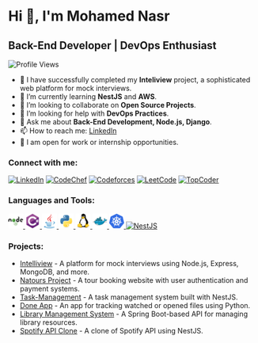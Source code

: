 # Hi 👋, I'm Mohamed Nasr

## Back-End Developer | DevOps Enthusiast

![Profile Views](https://komarev.com/ghpvc/?username=monasr6&label=Profile%20views&color=0e75b6&style=flat)

- 🔭 I have successfully completed my **Inteliview** project, a sophisticated web platform for mock interviews.
- 🌱 I’m currently learning **NestJS** and **AWS**.
- 👯 I’m looking to collaborate on **Open Source Projects**.
- 🤔 I’m looking for help with **DevOps Practices**.
- 💬 Ask me about **Back-End Development, Node.js, Django**.
- 📫 How to reach me: [LinkedIn](https://www.linkedin.com/in/monasr6/)
- 💼 I am open for work or internship opportunities.

### Connect with me:
<p align="left">
<a href="https://linkedin.com/in/monasr6" target="blank"><img src="https://cdn-icons-png.flaticon.com/512/174/174857.png" alt="LinkedIn" height="20" width="20" /></a>
<a href="https://www.codechef.com/users/monasr" target="blank"><img src="https://cdn.jsdelivr.net/npm/simple-icons@3.1.0/icons/codechef.svg" alt="CodeChef" height="20" width="20" /></a>
<a href="https://codeforces.com/profile/monasr" target="blank"><img src="https://codeforces.org/s/0/favicon-96x96.png" alt="Codeforces" height="20" width="20" /></a>
<a href="https://www.leetcode.com/monasr" target="blank"><img src="https://leetcode.com/static/images/LeetCode_logo_rvs.png" alt="LeetCode" height="20" width="20" /></a>
<a href="https://www.topcoder.com/members/monasr" target="blank"><img src="https://raw.githubusercontent.com/rahuldkjain/github-profile-readme-generator/master/src/images/icons/Social/topcoder.svg" alt="TopCoder" height="20" width="20" /></a>
</p>

### Languages and Tools:
<p align="left">
<a href="https://nodejs.org" target="_blank" rel="noreferrer"> <img src="https://raw.githubusercontent.com/devicons/devicon/master/icons/nodejs/nodejs-original-wordmark.svg" alt="Node.js" width="30" height="30"/> </a>
<a href="https://www.w3schools.com/cs/" target="_blank" rel="noreferrer"> <img src="https://raw.githubusercontent.com/devicons/devicon/master/icons/csharp/csharp-original.svg" alt="C#" width="30" height="30"/> </a>
<a href="https://www.java.com" target="_blank" rel="noreferrer"> <img src="https://raw.githubusercontent.com/devicons/devicon/master/icons/java/java-original.svg" alt="Java" width="30" height="30"/> </a>
<a href="https://www.python.org" target="_blank" rel="noreferrer"> <img src="https://raw.githubusercontent.com/devicons/devicon/master/icons/python/python-original.svg" alt="Python" width="30" height="30"/> </a>
<a href="https://www.linux.org/" target="_blank" rel="noreferrer"> <img src="https://raw.githubusercontent.com/devicons/devicon/master/icons/linux/linux-original.svg" alt="Linux" width="30" height="30"/> </a>
<a href="https://www.docker.com/" target="_blank" rel="noreferrer"> <img src="https://raw.githubusercontent.com/devicons/devicon/master/icons/docker/docker-original.svg" alt="Docker" width="30" height="30"/> </a>
<a href="https://kubernetes.io/" target="_blank" rel="noreferrer"> <img src="https://raw.githubusercontent.com/devicons/devicon/master/icons/kubernetes/kubernetes-plain.svg" alt="Kubernetes" width="30" height="30"/> </a>
<a href="https://nestjs.com/" target="_blank" rel="noreferrer"> <img src="https://nestjs.com/img/logo_text.svg" alt="NestJS" width="80" height="30"/> </a>
</p>

### Projects:
- [Intelliview](https://github.com/Osama-Elzekred/IntelliView) - A platform for mock interviews using Node.js, Express, MongoDB, and more.
- [Natours Project](https://github.com/monasr6/Natours) - A tour booking website with user authentication and payment systems.
- [Task-Management](https://github.com/monasr6/Task-Management) - A task management system built with NestJS.
- [Done App](https://github.com/monasr6/IsDone) - An app for tracking watched or opened files using Python.
- [Library Management System](https://github.com/monasr6/Library-System-Spring) - A Spring Boot-based API for managing library resources.
- [Spotify API Clone](https://github.com/monasr6/Spotify-API) - A clone of Spotify API using NestJS.
